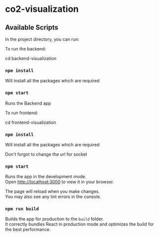 # co2-visualization

## Available Scripts

In the project directory, you can run:

To run the backend:

 cd backend-visualization

 ### `npm install`

Will install all the packages which are required
### `npm start`

Runs the Backend app


To run frontend:

cd frontend-visualization

### `npm install`

Will install all the packages which are required

Don't forgot to change the url for socket


### `npm start`

Runs the app in the development mode.\
Open [http://localhost:3000](http://localhost:3000) to view it in your browser.

The page will reload when you make changes.\
You may also see any lint errors in the console.


### `npm run build`

Builds the app for production to the `build` folder.\
It correctly bundles React in production mode and optimizes the build for the best performance.
